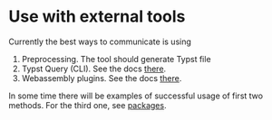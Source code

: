 # Use with external tools
Currently the best ways to communicate is using

1. Preprocessing. The tool should generate Typst file
2. Typst Query (CLI). See the docs [there](https://typst.app/docs/reference/meta/query#command-line-queries).
3. Webassembly plugins. See the docs [there](https://typst.app/docs/reference/foundations/plugin/).

In some time there will be examples of successful usage of first two methods. For the third one, see [packages](../packages/README.md).
